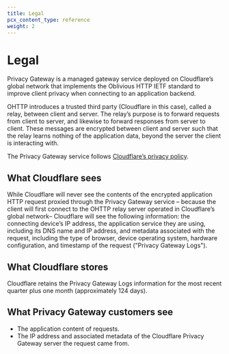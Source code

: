 ```yaml
---
title: Legal
pcx_content_type: reference
weight: 2
---
```


# Legal

Privacy Gateway is a managed gateway service deployed on Cloudflare’s global network that implements the Oblivious HTTP IETF standard to improve client privacy when connecting to an application backend. 

OHTTP introduces a trusted third party (Cloudflare in this case), called a relay, between client and server. The relay’s purpose is to forward requests from client to server, and likewise to forward responses from server to client. These messages are encrypted between client and server such that the relay learns nothing of the application data, beyond the server the client is interacting with.

The Privacy Gateway service follows [Cloudflare’s privacy policy](https://www.cloudflare.com/privacypolicy/).

## What Cloudflare sees

While Cloudflare will never see the contents of the encrypted application HTTP request proxied through the Privacy Gateway service – because the client will first connect to the OHTTP relay server operated in Cloudflare’s global network– Cloudflare will see the following information: the connecting device’s IP address, the application service they are using, including its DNS name and IP address, and metadata associated with the request, including the type of browser, device operating system, hardware configuration, and timestamp of the request ("Privacy Gateway Logs").

## What Cloudflare stores

Cloudflare retains the Privacy Gateway Logs information for the most recent quarter plus one month (approximately 124 days).

## What Privacy Gateway customers see

- The application content of requests.
- The IP address and associated metadata of the Cloudflare Privacy Gateway server the request came from.